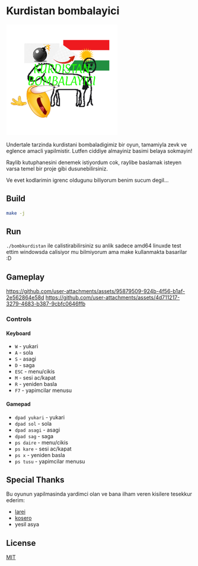 # Kurdistan bombalayici

<img src="assets/icon.png" width="300" height="300" alt="bombkurdistan"/>

Undertale tarzinda kurdistani bombaladigimiz bir oyun, tamamiyla zevk ve eglence amacli yapilmistir. Lutfen ciddiye almayiniz basimi belaya sokmayin!

Raylib kutuphanesini denemek istiyordum cok, raylibe baslamak isteyen varsa temel bir proje gibi dusunebilirsiniz.

Ve evet kodlarimin igrenc oldugunu biliyorum benim sucum degil...

## Build

```bash
make -j
```

## Run

`./bombkurdistan` ile calistirabilirsiniz su anlik sadece amd64 linuxde test ettim windowsda calisiyor mu bilmiyorum ama make kullanmakta basarilar :D

## Gameplay

https://github.com/user-attachments/assets/95879509-924b-4f56-b1af-2e562864e58d
https://github.com/user-attachments/assets/4d711217-3279-4683-b387-9cbfc0646ffb

### Controls

#### Keyboard

- `W` - yukari
- `A` - sola
- `S` - asagi
- `D` - saga
- `ESC` - menu/cikis
- `M` - sesi ac/kapat
- `R` - yeniden basla
- `F7` - yapimcilar menusu

#### Gamepad

- `dpad yukari` - yukari
- `dpad sol` - sola
- `dpad asagi` - asagi
- `dpad sag` - saga
- `ps daire` - menu/cikis
- `ps kare` - sesi ac/kapat
- `ps x` - yeniden basla
- `ps tusu` - yapimcilar menusu

## Special Thanks

Bu oyunun yapilmasinda yardimci olan ve bana ilham veren kisilere tesekkur ederim:

- [larei](https://github.com/lareii)
- [kosero](https://github.com/kosero)
- yesil asya

## License

[MIT](LICENSE)
